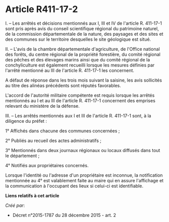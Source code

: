 # Article R411-17-2

I. – Les arrêtés et décisions mentionnés aux I, III et IV de l'article R. 411-17-1 sont pris après avis du conseil
scientifique régional du patrimoine naturel, de la commission départementale de la nature, des paysages et des sites et des
communes sur le territoire desquelles le site géologique est situé.

II. – L'avis de la chambre départementale d'agriculture, de l'Office national des forêts, du centre régional de la propriété
forestière, du comité régional des pêches et des élevages marins ainsi que du comité régional de la conchyliculture est
également recueilli lorsque les mesures définies par l'arrêté mentionné au III de l'article R. 411-17-1 les concernent.

A défaut de réponse dans les trois mois suivant la saisine, les avis sollicités au titre des alinéas précédents sont réputés
favorables.

L'accord de l'autorité militaire compétente est requis lorsque les arrêtés mentionnés au I et au III de l'article R. 411-17-1
concernent des emprises relevant du ministère de la défense.

III. – Les arrêtés mentionnés aux I et III de l'article R. 411-17-1 sont, à la diligence du préfet :

1° Affichés dans chacune des communes concernées ;

2° Publiés au recueil des actes administratifs ;

3° Mentionnés dans deux journaux régionaux ou locaux diffusés dans tout le département ;

4° Notifiés aux propriétaires concernés.

Lorsque l'identité ou l'adresse d'un propriétaire est inconnue, la notification mentionnée au 4° est valablement faite au
maire qui en assure l'affichage et la communication à l'occupant des lieux si celui-ci est identifiable.

**Liens relatifs à cet article**

_Créé par_:

  - Décret n°2015-1787 du 28 décembre 2015 - art. 2
